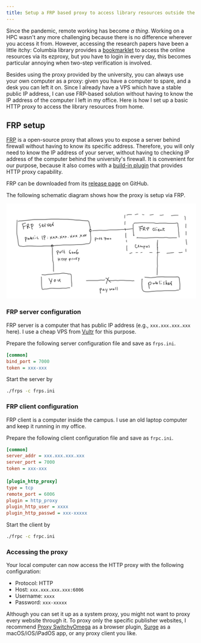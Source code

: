 ```yaml
---
title: Setup a FRP based proxy to access library resources outside the campus
---
```


Since the pandemic, remote working has become *a thing*. Working on a HPC wasn't any more challenging because there is no difference wherever you access it from. However, accessing the research papers have been a little itchy: Columbia library provides a [bookmarklet](https://library.columbia.edu/services/tools/proxy-bookmarklet.html) to access the online resources via its ezproxy, but you have to login in every day, this becomes particular annoying when two-step verification is involved.

Besides using the proxy provided by the university, you can always use your own computer as a proxy: given you have a computer to spare, and a desk you can left it on. Since I already have a VPS which have a stable public IP address, I can use FRP-based solution without having to know the IP address of the computer I left in my office. Here is how I set up a basic HTTP proxy to access the library resources from home.

## FRP setup

[FRP](https://github.com/fatedier/frp) is a open-source proxy that allows you to expose a server behind firewall without having to know its specific address. Therefore, you will only need to know the IP address of your server, without having to checking IP address of the computer behind the university's firewall. It is convenient for our purpose, because it also comes with a [build-in plugin](https://github.com/fatedier/frp/blob/ddc1e163c4cbc87cc1eb0d3e936c91ec6080a89d/conf/frpc_full.ini#L233) that provides HTTP proxy capability.

FRP can be downloaded from its [release page](https://github.com/fatedier/frp/releases) on GitHub.

The following schematic diagram shows how the proxy is setup via FRP.

![A schematic diagram showing the FRP setup.](IMG_0132.PNG)

### FRP server configuration

FRP server is a computer that has public IP address (e.g., `xxx.xxx.xxx.xxx` here). I use a cheap VPS from [Vultr](https://www.vultr.com/?ref=9056315-8H) for this purpose. 

Prepare the following server configuration file and save as `frps.ini`.

```ini
[common]
bind_port = 7000
token = xxx-xxx
```

Start the server by

```bash
./frps -c frps.ini
```

### FRP client configuration

FRP client is a computer inside the campus. I use an old laptop computer and keep it running in my office.

Prepare the following client configuration file and save as `frpc.ini`.

```ini
[common]
server_addr = xxx.xxx.xxx.xxx
server_port = 7000
token = xxx-xxx

[plugin_http_proxy]
type = tcp
remote_port = 6006
plugin = http_proxy
plugin_http_user = xxxx
plugin_http_passwd = xxx-xxxxx
```

Start the client by

```bash
./frpc -c frpc.ini
```

### Accessing the proxy

Your local computer can now access the HTTP proxy with the following configuration:

- Protocol: HTTP
- Host: `xxx.xxx.xxx.xxx:6006`
- Username: `xxxx`
- Password: `xxx-xxxxx`

Although you can set it up as a system proxy, you might not want to proxy every website through it. To proxy only the specific publisher websites, I recommend [Proxy SwitchyOmega](https://chrome.google.com/webstore/detail/proxy-switchyomega/padekgcemlokbadohgkifijomclgjgif) as a browser plugin, [Surge](https://nssurge.com/) as a macOS/iOS/iPadOS app, or any proxy client you like.